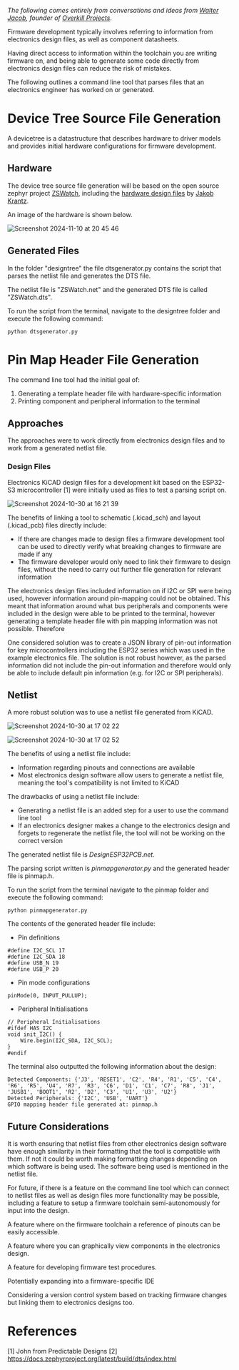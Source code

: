 *The following comes entirely from conversations and ideas from [Walter Jacob](https://github.com/jacobw56), founder of [Overkill Projects](https://overkillprojects.com/)*.

Firmware development typically involves referring to information from electronics design files, as well as component datasheets.

Having direct access to information within the toolchain you are writing firmware on, and being able to generate some code directly from electronics design files can reduce the risk of mistakes.

The following outlines a command line tool that parses files that an electronics engineer has worked on or generated.

# Device Tree Source File Generation

A devicetree is a datastructure that describes hardware to driver models and provides initial hardware configurations for firmware development.

## Hardware

The device tree source file generation will be based on the open source zephyr project [ZSWatch](https://github.com/jakkra/ZSWatch), including the [hardware design files](https://github.com/jakkra/ZSWatch-HW/tree/f00c755fa8d6e1f00ff1e177645d56457bea2659) by [Jakob Krantz](https://github.com/jakkra).

An image of the hardware is shown below.

![Screenshot 2024-11-10 at 20 45 46](https://github.com/user-attachments/assets/56ecb6fb-326b-4189-a9fc-1325c5832632)

## Generated Files

In the folder "designtree" the file dtsgenerator.py contains the script that parses the netlist file and generates the DTS file.

The netlist file is "ZSWatch.net" and the generated DTS file is called "ZSWatch.dts".

To run the script from the terminal, navigate to the designtree folder and execute the following command:

`python dtsgenerator.py`

# Pin Map Header File Generation
The command line tool had the initial goal of:

1. Generating a template header file with hardware-specific information
2. Printing component and peripheral information to the terminal

## Approaches

The approaches were to work directly from electronics design files and to work from a generated netlist file.

### Design Files

Electronics KiCAD design files for a development kit based on the ESP32-S3 microcontroller [1] were initially used as files to test a parsing script on.

![Screenshot 2024-10-30 at 16 21 39](https://github.com/user-attachments/assets/b8d761ac-4d25-40af-9625-605bff231e76)

The benefits of linking a tool to schematic (.kicad_sch) and layout (.kicad_pcb) files directly include:

- If there are changes made to design files a firmware development tool can be used to directly verify what breaking changes to firmware are made if any
- The firmware developer would only need to link their firmware to design files, without the need to carry out further file generation for relevant information

The electronics design files included information on if I2C or SPI were being used, however information around pin-mapping could not be obtained. This meant that information around what bus peripherals and components were included in the design were able to be printed to the terminal, however generating a template header file with pin mapping information was not possible.
Therefore 

One considered solution was to create a JSON library of pin-out information for key microcontrollers including the ESP32 series which was used in the example electronics file. The solution is not robust however, as the parsed information did not include the pin-out information and therefore would only be able to include default pin information (e.g. for I2C or SPI peripherals).

## Netlist

A more robust solution was to use a netlist file generated from KiCAD.

![Screenshot 2024-10-30 at 17 02 22](https://github.com/user-attachments/assets/64a46fe3-f182-4635-83ca-69e88cd34280)


![Screenshot 2024-10-30 at 17 02 52](https://github.com/user-attachments/assets/38d1d41c-2fcd-42fe-bbf8-1b187af3a42b)


The benefits of using a netlist file include:

- Information regarding pinouts and connections are available
- Most electronics design software allow users to generate a netlist file, meaning the tool's compatibility is not limited to KiCAD

The drawbacks of using a netlist file include:

- Generating a netlist file is an added step for a user to use the command line tool
- If an electronics designer makes a change to the electronics design and forgets to regenerate the netlist file, the tool will not be working on the correct version

The generated netlist file is _DesignESP32PCB.net_.

The parsing script written is _pinmapgenerator.py_ and the generated header file is pinmap.h. 

To run the script from the terminal navigate to the pinmap folder and execute the following command:

`python pinmapgenerator.py`

The contents of the generated header file include:

- Pin definitions
```
#define I2C_SCL 17
#define I2C_SDA 18
#define USB_N 19
#define USB_P 20
```

- Pin mode configurations

`pinMode(0, INPUT_PULLUP);`

- Peripheral Initialisations
```
// Peripheral Initialisations
#ifdef HAS_I2C
void init_I2C() {
    Wire.begin(I2C_SDA, I2C_SCL);
}
#endif
```

The terminal also outputted the following information about the design:
```
Detected Components: {'J3', 'RESET1', 'C2', 'R4', 'R1', 'C5', 'C4', 'R6', 'R5', 'U4', 'R7', 'R3', 'C6', 'D1', 'C1', 'C7', 'R8', 'J1', 'JUSB1', 'BOOT1', 'R2', 'D2', 'C3', 'U1', 'U3', 'U2'}
Detected Peripherals: {'I2C', 'USB', 'UART'}
GPIO mapping header file generated at: pinmap.h
```
## Future Considerations

It is worth ensuring that netlist files from other electronics design software have enough similarity in their formatting that the tool is compatible with them. If not it could be worth making formatting changes depending on which software is being used. The software being used is mentioned in the netlist file.

For future, if there is a feature on the command line tool which can connect to netlist files as well as design files more functionality may be possible, including a feature to setup a firmware toolchain semi-autonomously for input into the design.

A feature where on the firmware toolchain a reference of pinouts can be easily accessible.

A feature where you can graphically view components in the electronics design.

A feature for developing firmware test procedures.

Potentially expanding into a firmware-specific IDE

Considering a version control system based on tracking firmware changes but linking them to electronics designs too.


# References

[1] John from Predictable Designs
[2] https://docs.zephyrproject.org/latest/build/dts/index.html
